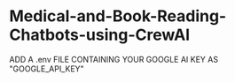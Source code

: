 # Medical-and-Book-Reading-Chatbots-using-CrewAI
ADD A .env FILE CONTAINING YOUR GOOGLE AI KEY AS "GOOGLE_API_KEY"
